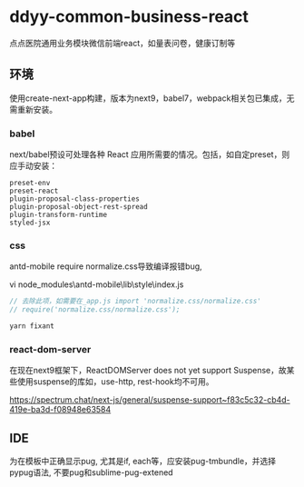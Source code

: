 # ddyy-common-business-react

点点医院通用业务模块微信前端react，如量表问卷，健康订制等

## 环境

使用create-next-app构建，版本为next9，babel7，webpack相关包已集成，无需重新安装。

### babel

next/babel预设可处理各种 React 应用所需要的情况。包括，如自定preset，则应手动安装：

```
preset-env
preset-react
plugin-proposal-class-properties
plugin-proposal-object-rest-spread
plugin-transform-runtime
styled-jsx
```

### css

antd-mobile require normalize.css导致编译报错bug,

vi node_modules\antd-mobile\lib\style\index.js

```javascript
// 去除此项，如需要在_app.js import 'normalize.css/normalize.css'
// require('normalize.css/normalize.css');
```

```bash
yarn fixant
```

### react-dom-server

在现在next9框架下，ReactDOMServer does not yet support Suspense，故某些使用suspense的库如，use-http, rest-hook均不可用。

https://spectrum.chat/next-js/general/suspense-support~f83c5c32-cb4d-419e-ba3d-f08948e63584

## IDE

为在模板中正确显示pug, 尤其是if, each等，应安装pug-tmbundle，并选择pypug语法, 不要pug和sublime-pug-extened


